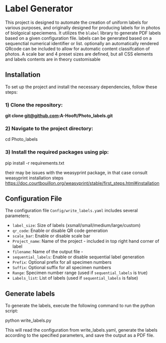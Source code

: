 # Label Generator

This project is designed to automate the creation of uniform labels for various purposes, and originally designed for producing labels for in photos of biolgoical speciemens. It utilizes the `blabel` library to generate PDF labels based on a given configuration file. labels can be generated based on a sequenctial numerical identifier or list. optionally an automatically rendered QRcode can be included to allow for automatic content classifcation of photos. A scale bar and 4 preset sizes are defined, but all CSS elements and labels contents are in theory customisable


## Installation

To set up the project and install the necessary dependencies, follow these steps:

### 1) Clone the repository:

**git clone git@github.com:A-Hooft/Photo_labels.git**

### 2) Navigate to the project directory:

cd Photo_labels

### 3) Install the required packages using pip:

pip install -r requirements.txt

their may be issues with the weasyprint package, in that case consult weasyprint installation steps https://doc.courtbouillon.org/weasyprint/stable/first_steps.html#installation


## Configuration File

The configuration file `Config/write_labels.yaml` includes several parameters;

- `label_size`: Size of labels (xsmall/small/medium/large/custom)
- `qr_code`: Enable or disable QR code generation
- `scale_bar`: Enable or disable scale bar
- `Project_name`: Name of the project - included in top right hand corner of label
- `filename`: Name of the output file - 
- `sequential_labels`: Enable or disable sequential label generation
- `Prefix`: Optional prefix for all specimen numbers
- `Suffix`: Optional suffix for all specimen numbers
- `Range`: Specimen number range (used if `sequential_labels` is true)
- `Labels_list`: List of labels (used if `sequential_labels` is false)


## Generate labels

To generate the labels, execute the following command to run the python script:

python write_labels.py

This will read the configuration from write_labels.yaml, generate the labels according to the specified parameters, and save the output as a PDF file.
